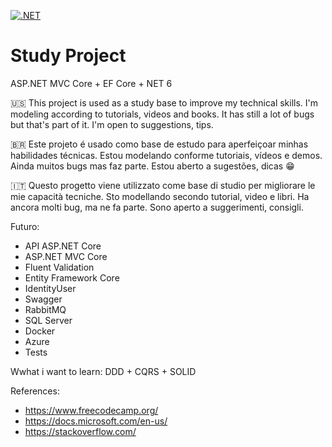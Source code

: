 [![.NET](https://github.com/JulianoMuteki/StudyProject/actions/workflows/dotnet.yml/badge.svg?branch=master)](https://github.com/JulianoMuteki/StudyProject/actions/workflows/dotnet.yml)


# Study Project
ASP.NET MVC Core + EF Core + NET 6

🇺🇸 This project is used as a study base to improve my technical skills. I'm modeling according to tutorials, videos and books.
It has still a lot of bugs but that's part of it. I'm open to suggestions, tips.

🇧🇷 Este projeto é usado como base de estudo para aperfeiçoar minhas habilidades técnicas. Estou modelando conforme tutoriais, vídeos e demos.
Ainda muitos bugs mas faz parte. Estou aberto a sugestões, dicas 😁

🇮🇹 Questo progetto viene utilizzato come base di studio per migliorare le mie capacità tecniche. Sto modellando secondo tutorial, video e libri.
Ha ancora molti bug, ma ne fa parte. Sono aperto a suggerimenti, consigli.

Futuro:
 - API ASP.NET Core
 - ASP.NET MVC Core
 - Fluent Validation
 - Entity Framework Core
 - IdentityUser
 - Swagger
 - RabbitMQ 
 - SQL Server 
 - Docker
 - Azure
 - Tests
 
Wwhat i want to learn: DDD + CQRS + SOLID
 
 References:
  - https://www.freecodecamp.org/
  - https://docs.microsoft.com/en-us/
  - https://stackoverflow.com/
